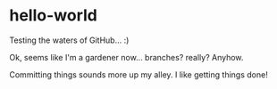 # hello-world
Testing the waters of GitHub... :)

Ok, seems like I'm a gardener now... branches? really? Anyhow. 

Committing things sounds more up my alley. I like getting things done!
